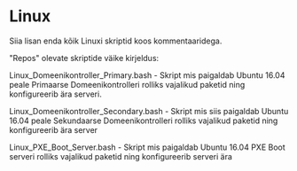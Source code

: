 # Linux

Siia lisan enda kõik Linuxi skriptid koos kommentaaridega.

"Repos" olevate skriptide väike kirjeldus:

Linux_Domeenikontroller_Primary.bash - Skript mis paigaldab Ubuntu 16.04 peale Primaarse Domeenikontrolleri rolliks vajalikud paketid ning konfigureerib ära serveri.

Linux_Domeenikontroller_Secondary.bash - Skript mis siis paigaldab Ubuntu 16.04 peale Sekundaarse Domeenikontrolleri rolliks vajalikud paketid ning konfigureerib ära server

Linux_PXE_Boot_Server.bash - Skript mis paigaldab Ubuntu 16.04 PXE Boot serveri rolliks vajalikud paketid ning konfigureerib serveri ära
